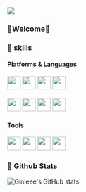 <!--
**Ginieee/Ginieee** is a ✨ _special_ ✨ repository because its `README.md` (this file) appears on your GitHub profile.

Here are some ideas to get you started:

- 🔭 I’m currently working on ...
- 🌱 I’m currently learning ...
- 👯 I’m looking to collaborate on ...
- 🤔 I’m looking for help with ...
- 💬 Ask me about ...
- 📫 How to reach me: ...
- 😄 Pronouns: ...
- ⚡ Fun fact: ...
-->

<div>
  
<img src="https://capsule-render.vercel.app/api?type=venom&theme=buefy&color=timeGradient&height=400&section=header&text=Genie's%20Github&fontColor=000000&fontSize=40&animation=fadeIn" />
  
  <h3>🌱Welcome🌱</h3>

### 💪 skills
#### Platforms & Languages
<p>
<img height='30px' src="https://img.shields.io/badge/React-61DAFB?style=flat-square&logo=React&logoColor=black"/>
<img height='30px' src="https://img.shields.io/badge/TypeScript-007ACC?style=for-the-badge&logo=typescript&logoColor=white" />
<img height='30px' src="https://img.shields.io/badge/JavaScript-F7DF1E?style=for-the-badge&logo=JavaScript&logoColor=white" />
<img height='30px' src="https://img.shields.io/badge/HTML5-E34F26?style=flat-square&logo=HTML5&logoColor=white"/>
<br/><br/>
<img height='30px' src="https://img.shields.io/badge/Android-3DDC84?style=flat-square&logo=Android&logoColor=white"/>
<img height='30px' src="https://img.shields.io/badge/Kotlin-7F52FF?style=flat-square&logo=Kotlin&logoColor=white"/>
<img height='30px' src="https://img.shields.io/badge/Tailwind_CSS-38B2AC?style=for-the-badge&logo=tailwind-css&logoColor=white" />
<img height='30px' src="https://img.shields.io/badge/C-A8B9CC?style=flat-square&logo=C&logoColor=white"/>
<br/>
</p>
  
#### Tools
<p>
<img height='30px' src="https://img.shields.io/badge/Visual%20Studio%20Code-007ACC?style=flat-square&logo=Visual%20Studio%20Code&logoColor=white"/>
<img height='30px' src="https://img.shields.io/badge/IntelliJ%20IDEA-000000?style=flat-square&logo=IntelliJ%20IDEA&logoColor=white"/>
<img height='30px' src="https://img.shields.io/badge/Android%20Studio-3DDC84?style=flat-square&logo=Android%20Studio&logoColor=white"/>
<img height='30px' src="https://img.shields.io/badge/Visual%20Studio-5C2D91?style=flat-square&logo=Visual%20Studio&logoColor=white"/>
</p>

### 🌈 Github Stats

![Ginieee's GitHub stats](https://github-readme-stats.vercel.app/api?username=Ginieee&show_icons=true&theme=transparent)


</div>
